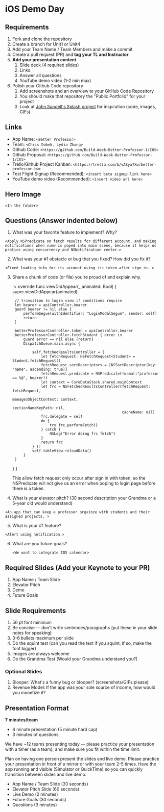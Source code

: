 # iOS Demo Day

## Requirements

1. Fork and clone the repository
2. Create a branch for Unit1 or Unit4
3. Add your Team Name / Team Members and make a commit
4. Create a pull request (PR) and **tag your TL and Instructor**
5. **Add your presentation content**
    1. Slide deck (4 required slides)
    2. Links
    3. Answer all questions 
    4. YouTube demo video (1-2 min max)
6. Polish your Github Code repository
    1. Add screenshots and an overview to your GitHub Code Repository
    2. You should make that repository the "Public Portfolio" for your project
    3. Look at [John Sundell's Splash project](https://github.com/JohnSundell/Splash) for inspiration (code, images, GIFs)


## Links

* App Name: `<Better Professor>`
* Team: `<Chris Dobek, Lydia Zhang>`
* Github Code: `<https://github.com/Build-Week-Better-Professor-1/IOS>`
* Github Proposal: `<https://github.com/Build-Week-Better-Professor-1/IOS>`
* Trello/Github Project Kanban: `<https://trello.com/b/vASya7Xo/better-professor-bw>`
* Test Flight Signup (Recommended): `<insert beta signup link here>`
* YouTube demo video (Recommended): `<insert video url here>`

## Hero Image

`<In the folder>`

## Questions (Answer indented below)

1. What was your favorite feature to implement? Why?

`<Apply NSPredicate on fetch results for different account, and making notifications when view is poped into main scene, because it helps us pratice using concurrency and NSNotification center.>`

2. What was your #1 obstacle or bug that you fixed? How did you fix it?

`<Fixed loading info for its account using its token after sign in. >`
  
3. Share a chunk of code (or file) you're proud of and explain why.

    `<
    override func viewDidAppear(_ animated: Bool) {
        super.viewDidAppear(animated)

        // transition to login view if conditions require
        let bearer = apiController.bearer
        guard bearer != nil else {
            performSegue(withIdentifier: "LoginModalSegue", sender: self)
            return
        }
        
        betterProfessorController.token = apiController.bearer
        betterProfessorController.fetchStudent { error in
            guard error == nil else {return}
            DispatchQueue.main.async {
                
                self.fetchedResultsController = {
                    let fetchRequest: NSFetchRequest<Student> = Student.fetchRequest()
                    fetchRequest.sortDescriptors = [NSSortDescriptor(key: "name", ascending: true)]
                    fetchRequest.predicate = NSPredicate(format:"professor == %@", bearer!)
                    let context = CoreDataStack.shared.mainContext
                    let frc = NSFetchedResultsController(fetchRequest: fetchRequest,
                                                         managedObjectContext: context,
                                                         sectionNameKeyPath: nil,
                                                         cacheName: nil)
                    frc.delegate = self
                    do {
                        try frc.performFetch()
                    } catch {
                        NSLog("Error doing frc fetch")
                    }
                    return frc
                } ()
                self.tableView.reloadData()
            }
        }
    }
    }
    
    This allow fetch request only occur after sign in with token, so the NSPredicate will not give us an error when poping to login page before there is a token.
  
4. What is your elevator pitch? (30 second description your Grandma or a 5-year old would understand)

`<An app that can keep a professor orgainze with students and their assigned projects. >`
  
5. What is your #1 feature?

`<Alert using notification.>`
  
6. What are you future goals?

    `<We want to integrate IOS calendar>`

## Required Slides (Add your Keynote to your PR)

1. App Name / Team Slide
2. Elevator Pitch
3. Demo
4. Future Goals

## Slide Requirements

1. 50 pt font minimum
2. Be concise — don't write sentences/paragraphs (put these in your slide notes for speaking)
3. 3-6 bullets maximum per slide
4. Do the squint test (can you read the text if you squint, if so, make the font bigger)
6. Images are always welcome
7. Do the Grandma Test (Would your Grandma understand you?)

### Optional Slides

1. Blooper: What's a funny bug or blooper? (screenshots/GIFs please)
2. Revenue Model: If the app was your sole source of income, how would you monetize it?

## Presentation Format

**7 minutes/team**

* 4 minute presentation (5 minute hard cap)
* 3 minutes of questions

We have ~12 teams presenting today — please practice your presentation with a timer (as a team), and make sure you fit within the time limit.

Plan on having one person present the slides and live demo. Please practice your presentation in front of a mirror or with your team 2-5 times. Have the app running and visible (Simulator or QuickTime) so you can quickly transition between slides and live demo.

* App Name / Team Slide (30 seconds)
* Elevator Pitch Slide (60 seconds)
* Live Demo (2 minutes)
* Future Goals (30 seconds)
* Questions (3 minutes)
